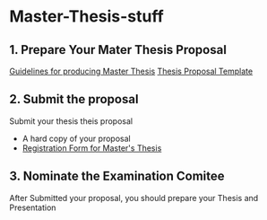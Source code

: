 # Master-Thesis-stuff


## 1. Prepare Your Mater Thesis Proposal
[Guidelines for producing Master Thesis](https://www.fst.um.edu.mo/academics/current-students/graduate-students/guidelines-for-producing-master-thesis/)
[Thesis Proposal Template](https://www.overleaf.com/latex/templates/thesis-proposal-template/qrvjrcgpjncy)

## 2. Submit the proposal
Submit your thesis theis proposal
- A hard copy of your proposal
- [Registration Form for Master's Thesis](https://grs.um.edu.mo/wp-content/uploads/GRS-Form-009.pdf)

## 3. Nominate the Examination Comitee

After Submitted your proposal, you should prepare your Thesis and Presentation
